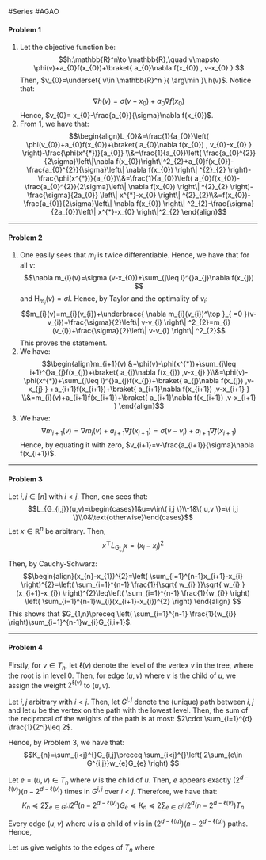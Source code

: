 #Series #AGAO 

#### Problem 1
1. Let the objective function be: $$h:\mathbb{R}^n\to \mathbb{R},\quad v\mapsto \phi(v)+a_{0}f(x_{0})+\braket{ a_{0}\nabla f(x_{0}) , v-x_{0} } $$Then, $v_{0}=\underset{ v\in \mathbb{R}^n }{ \arg\min }\  h(v)$. Notice that: $$\nabla h(v)=\sigma(v-x_{0})+a_{0}\nabla f(x_{0})$$Hence, $v_{0}= x_{0}-\frac{a_{0}}{\sigma}\nabla f(x_{0})$.
2. From 1, we have that: $$\begin{align}L_{0}&=\frac{1}{a_{0}}\left( \phi(v_{0})+a_{0}f(x_{0})+\braket{ a_{0}\nabla f(x_{0}) , v_{0}-x_{0} }  \right)-\frac{\phi(x^{*})}{a_{0}} \\&=\frac{1}{a_{0}}\left( \frac{a_{0}^{2}}{2\sigma}\left\|\nabla f(x_{0})\right\|^2_{2}+a_{0}f(x_{0})-\frac{a_{0}^{2}}{\sigma}\left\| \nabla f(x_{0}) \right\| ^{2}_{2} \right)-\frac{\phi(x^{*})}{a_{0}}\\&=\frac{1}{a_{0}}\left( a_{0}f(x_{0})-\frac{a_{0}^{2}}{2\sigma}\left\| \nabla f(x_{0}) \right\| ^{2}_{2} \right)-\frac{\sigma}{2a_{0}} \left\| x^{*}-x_{0} \right\| ^{2}_{2}\\&=f(x_{0})-\frac{a_{0}}{2\sigma}\left\| \nabla f(x_{0}) \right\| ^2_{2}-\frac{\sigma}{2a_{0}}\left\| x^{*}-x_{0} \right\|^2_{2} \end{align}$$

---
#### Problem 2
1. One easily sees that $m_{i}$ is twice differentiable. Hence, we have that for all $v$: $$\nabla m_{i}(v)=\sigma (v-x_{0})+\sum_{j\leq i}^{}a_{j}\nabla f(x_{j}) $$and $\text{H}_{m_{i}}(v)=\sigma I$. Hence, by Taylor and the optimality of $v_{i}$:$$m_{i}(v)=m_{i}(v_{i})+\underbrace{ \nabla m_{i}(v_{i})^\top }_{ =0 }(v-v_{i})+\frac{\sigma}{2}\left\| v-v_{i} \right\| ^2_{2}=m_{i}(v_{i})+\frac{\sigma}{2}\left\| v-v_{i} \right\| ^2_{2}$$This proves the statement.
2. We have: $$\begin{align}m_{i+1}(v) &=\phi(v)-\phi(x^{*})+\sum_{j\leq i+1}^{}a_{j}f(x_{j})+\braket{ a_{j}\nabla f(x_{j}) ,v-x_{j}  }\\&=\phi(v)-\phi(x^{*})+\sum_{j\leq i}^{}a_{j}f(x_{j})+\braket{ a_{j}\nabla f(x_{j}) ,v-x_{j}  } +a_{i+1}f(x_{i+1})+\braket{ a_{i+1}\nabla f(x_{i+1}) ,v-x_{i+1}  } \\&=m_{i}(v)+a_{i+1}f(x_{i+1})+\braket{ a_{i+1}\nabla f(x_{i+1}) ,v-x_{i+1}  } \end{align}$$
3. We have: $$\nabla m_{i+1}(v)=\nabla m_{i}(v)+ a_{i+1}\nabla f(x_{i+1})=\sigma(v-v_{i})+ a_{i+1}\nabla f(x_{i+1})$$Hence, by equating it with zero, $v_{i+1}=v-\frac{a_{i+1}}{\sigma}\nabla f(x_{i+1})$.

---
#### Problem 3
Let $i,j\in[n]$ with $i<j$. Then, one sees that: $$L_{G_{i,j}}(u,v)=\begin{cases}1&u=v\in\{ i,j \}\\-1&\{ u,v \}=\{ i,j \}\\0&\text{otherwise}\end{cases}$$
Let $x\in \mathbb{R}^n$ be arbitrary. Then, $$x^\top L_{G_{i,j}}x=(x_{i}-x_{j})^{2}$$

Then, by Cauchy-Schwarz:$$\begin{align}(x_{n}-x_{1})^{2}=\left( \sum_{i=1}^{n-1}x_{i+1}-x_{i} \right)^{2}=\left( \sum_{i=1}^{n-1} \frac{1}{\sqrt{ w_{i} }}\sqrt{ w_{i} }(x_{i+1}-x_{i}) \right)^{2}\leq\left( \sum_{i=1}^{n-1} \frac{1}{w_{i}} \right) \left( \sum_{i=1}^{n-1}w_{i}(x_{i+1}-x_{i})^{2} \right) \end{align} $$This shows that $G_{1,n}\preceq \left( \sum_{i=1}^{n-1} \frac{1}{w_{i}} \right)\sum_{i=1}^{n-1}w_{i}G_{i,i+1}$.

---
#### Problem 4
Firstly, for $v\in T_{n}$, let $\ell(v)$ denote the level of the vertex $v$ in the tree, where the root is in level $0$. Then, for edge $(u,v)$ where $v$ is the child of $u$, we assign the weight $2^{\ell(v)}$ to $(u,v)$.

Let $i,j$ arbitrary with $i<j$. Then, let $G^{i,j}$ denote the (unique) path between $i,j$ and let $u$ be the vertex on the path with the lowest level. Then, the sum of the reciprocal of the weights of the path is at most: $2\cdot \sum_{i=1}^{d} \frac{1}{2^i}\leq 2$.

Hence, by Problem 3, we have that:$$K_{n}=\sum_{i<j}^{}G_{i,j}\preceq \sum_{i<j}^{}\left( 2\sum_{e\in G^{i,j}}w_{e}G_{e} \right) $$

Let $e=(u,v)\in T_{n}$ where $v$ is the child of $u$. Then, $e$ appears exactly $(2^{d-\ell(v)})(n-2^{d-\ell(v)})$ times in $G^{i,j}$ over $i<j$. Therefore, we have that: $$K_{n}\preceq  2\sum_{e\in G^{i,j}}2^d(n-2^{d-\ell(v)}) G_{e}\preceq K_{n}\preceq  2\sum_{e\in G^{i,j}}2^d(n-2^{d-\ell(v)}) T_{n}$$

Every edge $(u,v)$ where $u$ is a child of $v$ is in $(2^{d-\ell(u)})(n-2^{d-\ell(u)})$ paths. Hence, 

Let us give weights to the edges of $T_{n}$ where 